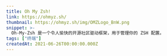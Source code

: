 ```yaml
---
title: Oh My Zsh!
link: https://ohmyz.sh/
thumbnail: https://ohmyz.sh/img/OMZLogo_BnW.png
snippet: >-
  Oh-My-Zsh 是一个令人愉快的开源社区驱动框架，用于管理你的 ZSH 配置。
tags: ["终端"]
createdAt: 2021-06-26T00:00:00.000Z
---
```

